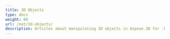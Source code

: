 ```yaml
---
title: 3D Objects
type: docs
weight: 60
url: /net/3d-objects/
description: Articles about manipulating 3D objects in Aspose.3D for .NET.
---
```



